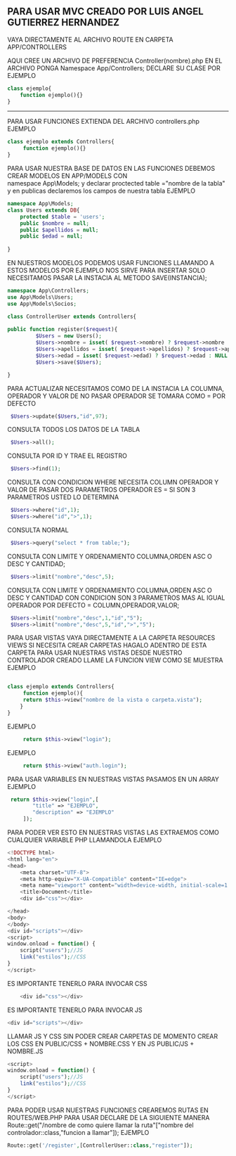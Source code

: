 
## PARA USAR MVC CREADO POR LUIS ANGEL GUTIERREZ HERNANDEZ
VAYA DIRECTAMENTE AL ARCHIVO ROUTE EN CARPETA APP/CONTROLLERS

AQUI CREE UN ARCHIVO DE PREFERENCIA Controller(nombre).php
EN EL ARCHIVO PONGA 
Namespace App/Controllers;
DECLARE SU CLASE POR EJEMPLO 
```PHP
class ejemplo{
    function ejemplo(){}
}
```
------------------------------------------------------
PARA USAR FUNCIONES EXTIENDA DEL ARCHIVO controllers.php
EJEMPLO
```PHP
class ejemplo extends Controllers{
     function ejemplo(){}
}
```
PARA USAR NUESTRA BASE DE DATOS EN LAS FUNCIONES DEBEMOS CREAR MODELOS EN APP/MODELS CON  
namespace App\Models; y declarar proctected table ="nombre de la tabla" y en publicas declaremos los campos de nuestra tabla 
EJEMPLO
```PHP
namespace App\Models;
class Users extends DB{
    protected $table = 'users';
    public $nombre = null;
    public $apellidos = null;
    public $edad = null;
    
}
```
EN NUESTROS MODELOS PODEMOS USAR FUNCIONES LLAMANDO A ESTOS MODELOS POR EJEMPLO 
NOS SIRVE PARA INSERTAR SOLO NECESITAMOS PASAR LA INSTACIA AL METODO SAVE(INSTANCIA);
```PHP
namespace App\Controllers;
use App\Models\Users;
use App\Models\Socios;

class ControllerUser extends Controllers{
  
public function register($request){
         $Users = new Users();
         $Users->nombre = isset( $request->nombre) ? $request->nombre : NULL ;
         $Users->apellidos = isset( $request->apellidos) ? $request->apellidos : NULL ;
         $Users->edad = isset( $request->edad) ? $request->edad : NULL ;       
         $Users->save($Users);

}
```
PARA ACTUALIZAR NECESITAMOS COMO DE LA INSTACIA LA COLUMNA, OPERADOR Y VALOR DE NO PASAR OPERADOR SE TOMARA COMO = POR DEFECTO
```PHP
 $Users->update($Users,"id",97);    
```
CONSULTA TODOS LOS DATOS DE LA TABLA 
```PHP
 $Users->all();
```
CONSULTA POR ID Y TRAE EL REGISTRO
```PHP
 $Users->find(1);
```
CONSULTA CON CONDICION WHERE NECESITA COLUMN OPERADOR Y VALOR DE PASAR DOS PARAMETROS OPERADOR ES = SI SON 3 PARAMETROS USTED LO DETERMINA
```PHP
 $Users->where("id",1);
 $Users->where("id",">",1);
```
CONSULTA NORMAL
```PHP
 $Users->query("select * from table;");
```
CONSULTA CON LIMITE Y ORDENAMIENTO COLUMNA,ORDEN ASC O DESC Y CANTIDAD;
```PHP
 $Users->limit("nombre","desc",5);
```
CONSULTA CON LIMITE Y ORDENAMIENTO COLUMNA,ORDEN ASC O DESC Y CANTIDAD CON CONDICION SON 3 PARAMETROS MAS AL IGUAL OPERADOR POR DEFECTO =  COLUMN,OPERADOR,VALOR;
```PHP
 $Users->limit("nombre","desc",1,"id","5");
 $Users->limit("nombre","desc",5,"id",">","5");
```
PARA USAR VISTAS VAYA DIRECTAMENTE A LA CARPETA RESOURCES VIEWS SI NECESITA CREAR CARPETAS HAGALO ADENTRO DE ESTA CARPETA
PARA USAR NUESTRAS VISTAS DESDE NUESTRO CONTROLADOR CREADO LLAME LA FUNCION VIEW COMO SE MUESTRA
EJEMPLO
```PHP

class ejemplo extends Controllers{
     function ejemplo(){
     return $this->view("nombre de la vista o carpeta.vista");
    }
}
```
EJEMPLO 
```PHP
     return $this->view("login");
```
EJEMPLO
```PHP
     return $this->view("auth.login");
```
PARA USAR VARIABLES EN NUESTRAS VISTAS PASAMOS EN UN ARRAY EJEMPLO
```PHP
 return $this->view("login",[
        "title" => "EJEMPLO",
        "description" => "EJEMPLO"
     ]);
```
PARA PODER VER ESTO EN NUESTRAS VISTAS LAS EXTRAEMOS COMO CUALQUIER VARIABLE PHP LLAMANDOLA 
EJEMPLO
```PHP
<!DOCTYPE html>
<html lang="en">
<head>
    <meta charset="UTF-8">
    <meta http-equiv="X-UA-Compatible" content="IE=edge">
    <meta name="viewport" content="width=device-width, initial-scale=1.0">
    <title>Document</title>
    <div id="css"></div>

</head>
<body>
</body>
<div id="scripts"></div>
<script>
window.onload = function() {
    script("users");//JS
    link("estilos");//CSS
}    
</script>
```
ES IMPORTANTE TENERLO PARA INVOCAR CSS
```PHP
    <div id="css"></div>
```
ES IMPORTANTE TENERLO PARA INVOCAR JS
```PHP
<div id="scripts"></div>
```
LLAMAR JS Y CSS SIN PODER CREAR CARPETAS DE MOMENTO CREAR LOS CSS EN PUBLIC/CSS + NOMBRE.CSS Y EN JS PUBLIC/JS + NOMBRE.JS
```PHP
<script>
window.onload = function() {
    script("users");//JS
    link("estilos");//CSS
}    
</script>
```
PARA PODER USAR NUESTRAS FUNCIONES CREAREMOS RUTAS EN ROUTES/WEB.PHP
PARA USAR DECLARE DE LA SIGUIENTE MANERA 
Route::get("/nombre de como quiere llamar la ruta"["nombre del controlador::class,"funcion a llamar"]);
EJEMPLO
```PHP
Route::get('/register',[ControllerUser::class,"register"]);
```

